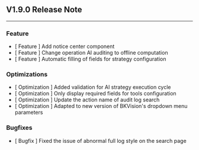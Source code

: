 ## V1.9.0 Release Note

---

### Feature

- [ Feature ] Add notice center component
- [ Feature ] Change operation AI auditing to offline computation
- [ Feature ] Automatic filling of fields for strategy configuration

### Optimizations

- [ Optimization ] Added validation for AI strategy execution cycle
- [ Optimization ] Only display required fields for tools configuration
- [ Optimization ] Update the action name of audit log search
- [ Optimization ] Adapted to new version of BKVision's dropdown menu parameters

### Bugfixes
 
- [ Bugfix ] Fixed the issue of abnormal full log style on the search page
